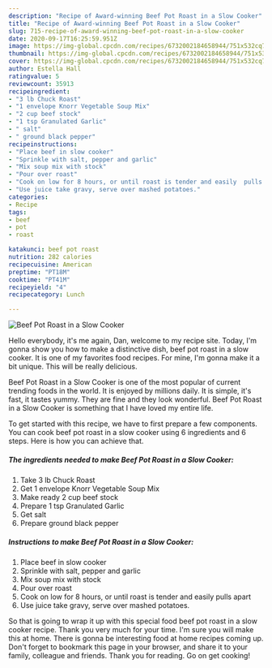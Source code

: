```yaml
---
description: "Recipe of Award-winning Beef Pot Roast in a Slow Cooker"
title: "Recipe of Award-winning Beef Pot Roast in a Slow Cooker"
slug: 715-recipe-of-award-winning-beef-pot-roast-in-a-slow-cooker
date: 2020-09-17T16:25:59.951Z
image: https://img-global.cpcdn.com/recipes/6732002184658944/751x532cq70/beef-pot-roast-in-a-slow-cooker-recipe-main-photo.jpg
thumbnail: https://img-global.cpcdn.com/recipes/6732002184658944/751x532cq70/beef-pot-roast-in-a-slow-cooker-recipe-main-photo.jpg
cover: https://img-global.cpcdn.com/recipes/6732002184658944/751x532cq70/beef-pot-roast-in-a-slow-cooker-recipe-main-photo.jpg
author: Estella Hall
ratingvalue: 5
reviewcount: 35913
recipeingredient:
- "3 lb Chuck Roast"
- "1 envelope Knorr Vegetable Soup Mix"
- "2 cup beef stock"
- "1 tsp Granulated Garlic"
- " salt"
- " ground black pepper"
recipeinstructions:
- "Place beef in slow cooker"
- "Sprinkle with salt, pepper and garlic"
- "Mix soup mix with stock"
- "Pour over roast"
- "Cook on low for 8 hours, or until roast is tender and easily  pulls apart"
- "Use juice take gravy, serve over mashed potatoes."
categories:
- Recipe
tags:
- beef
- pot
- roast

katakunci: beef pot roast 
nutrition: 282 calories
recipecuisine: American
preptime: "PT18M"
cooktime: "PT41M"
recipeyield: "4"
recipecategory: Lunch

---
```



![Beef Pot Roast in a Slow Cooker](https://img-global.cpcdn.com/recipes/6732002184658944/751x532cq70/beef-pot-roast-in-a-slow-cooker-recipe-main-photo.jpg)

Hello everybody, it's me again, Dan, welcome to my recipe site. Today, I'm gonna show you how to make a distinctive dish, beef pot roast in a slow cooker. It is one of my favorites food recipes. For mine, I'm gonna make it a bit unique. This will be really delicious.

Beef Pot Roast in a Slow Cooker is one of the most popular of current trending foods in the world. It is enjoyed by millions daily. It is simple, it's fast, it tastes yummy. They are fine and they look wonderful. Beef Pot Roast in a Slow Cooker is something that I have loved my entire life.




To get started with this recipe, we have to first prepare a few components. You can cook beef pot roast in a slow cooker using 6 ingredients and 6 steps. Here is how you can achieve that.

<!--inarticleads1-->

##### The ingredients needed to make Beef Pot Roast in a Slow Cooker:

1. Take 3 lb Chuck Roast
1. Get 1 envelope Knorr Vegetable Soup Mix
1. Make ready 2 cup beef stock
1. Prepare 1 tsp Granulated Garlic
1. Get  salt
1. Prepare  ground black pepper




<!--inarticleads2-->

##### Instructions to make Beef Pot Roast in a Slow Cooker:

1. Place beef in slow cooker
1. Sprinkle with salt, pepper and garlic
1. Mix soup mix with stock
1. Pour over roast
1. Cook on low for 8 hours, or until roast is tender and easily  pulls apart
1. Use juice take gravy, serve over mashed potatoes.




So that is going to wrap it up with this special food beef pot roast in a slow cooker recipe. Thank you very much for your time. I'm sure you will make this at home. There is gonna be interesting food at home recipes coming up. Don't forget to bookmark this page in your browser, and share it to your family, colleague and friends. Thank you for reading. Go on get cooking!

